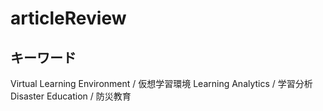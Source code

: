 # articleReview

## キーワード
Virtual Learning Environment / 仮想学習環境
Learning Analytics / 学習分析
Disaster Education / 防災教育
